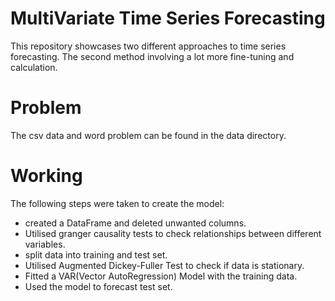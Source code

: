 # MultiVariate Time Series Forecasting

This repository showcases two different approaches to time series forecasting. The second method involving a lot more fine-tuning and calculation.

# Problem 

The csv data and word problem can be found in the data directory.

# Working

The following steps were taken to create the model:

- created a DataFrame and deleted unwanted columns.
- Utilised granger causality tests to check relationships between different variables.
- split data into training and test set.
- Utilised Augmented Dickey-Fuller Test to check if data is stationary.
- Fitted a VAR(Vector AutoRegression) Model with the training data.
- Used the model to forecast test set.
